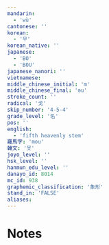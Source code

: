 ```yaml
---
mandarin:
  - 'wù'
cantonese: ''
korean:
  - '무'
korean_native: ''
japanese:
  - 'BO'
  - 'BOU'
japanese_nanori: ''
vietnamese:
middle_chinese_initial: 'm'
middle_chinese_final: 'ǝu'
stroke_count: ''
radical: '戈'
skip_number: '4-5-4'
grade_level: '名'
pos: ''
english:
  - 'fifth heavenly stem'
羅馬字: 'mou'
韓文: '못'
joyo_level: ''
hsk_level: ''
hanmun_edu_level: ''
danayo_id: 8014
mc_id: 938
graphemic_classification: '象形'
stand_in: 'FALSE'
aliases:
---
```


# Notes
